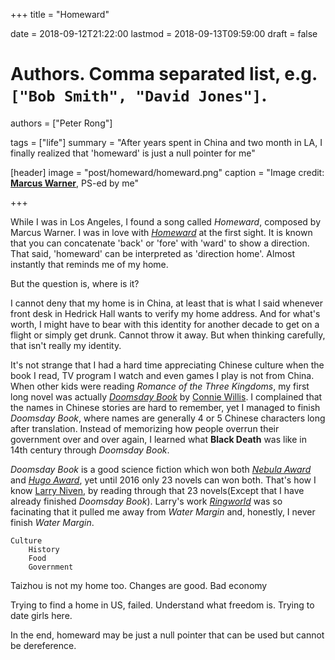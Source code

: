 +++
title = "Homeward"

date = 2018-09-12T21:22:00
lastmod = 2018-09-13T09:59:00
draft = false

# Authors. Comma separated list, e.g. `["Bob Smith", "David Jones"]`.
authors = ["Peter Rong"]

tags = ["life"]
summary = "After years spent in China and two month in LA, I finally realized that 'homeward' is just a null pointer for me"

[header]
image = "post/homeward/homeward.png"
caption = "Image credit: [**Marcus Warner**](https://marcuswarnermusic.bandcamp.com/), PS-ed by me"

+++

<!--
<p align="center">
  <a href="https://www.youtube.com/watch?v=bjdkzoLk7e8&feature=youtu.be">
	  <img src="/img/post/homeward/homeward.png">
  </a>
</p>
-->

While I was in Los Angeles, I found a song called _Homeward_, composed by Marcus Warner. 
I was in love with [_Homeward_](https://marcuswarnermusic.bandcamp.com/track/homeward) at the first sight. 
It is known that you can concatenate 'back' or 'fore' with 'ward' to show a direction. 
That said, 'homeward' can be interpreted as 'direction home'. 
Almost instantly that reminds me of my home.

But the question is, where is it? 

I cannot deny that my home is in China, at least that is what I said whenever front desk in Hedrick Hall wants to verify my home address. 
And for what's worth, I might have to bear with this identity for another decade to get on a flight or simply get drunk. 
Cannot throw it away. But when thinking carefully, that isn't really my identity.

It's not strange that I had a hard time appreciating Chinese culture when the book I read, TV program I watch and even games I play is not from China.
When other kids were reading _Romance of the Three Kingdoms_, my first long novel was actually [_Doomsday Book_](https://en.wikipedia.org/wiki/Doomsday_Book_(novel)) by [Connie Willis](https://en.wikipedia.org/wiki/Connie_Willis). 
I complained that the names in Chinese stories are hard to remember, yet I managed to finish _Doomsday Book_, where names are generally 4 or 5 Chinese characters long after translation. 
Instead of memorizing how people overrun their government over and over again, I learned what **Black Death** was like in 14th century through _Doomsday Book_. 

_Doomsday Book_ is a good science fiction which won both [_Nebula Award_](https://en.wikipedia.org/wiki/Nebula_Award) and [_Hugo Award_](https://en.wikipedia.org/wiki/Hugo_Award), yet until 2016 only 23 novels can won both. 
That's how I know [Larry Niven](https://en.wikipedia.org/wiki/Larry_Niven), by reading through that 23 novels(Except that I have already finished _Doomsday Book_). 
Larry's work [_Ringworld_](https://en.wikipedia.org/wiki/Ringworld) was so facinating that it pulled me away from _Water Margin_ and, honestly, I never finish _Water Margin_.



	Culture 
		History
		Food 
		Government

Taizhou is not my home too.
	Changes are good.
	Bad economy

Trying to find a home in US, failed.
	Understand what freedom is.
	Trying to date girls here.

In the end, homeward may be just a null pointer that can be used but cannot be dereference.
